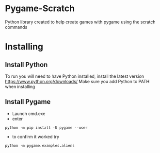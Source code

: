 # Pygame-Scratch

Python library created to help create games with pygame using the scratch commands

# Installing
## Install Python
To run you will need to have Python installed, install the latest version
https://www.python.org/downloads/
Make sure you add Python to PATH when installing

## Install Pygame
- Launch cmd.exe
- enter
```
python -m pip install -U pygame --user
```

- to confirm it worked try
```
python -m pygame.examples.aliens
```
